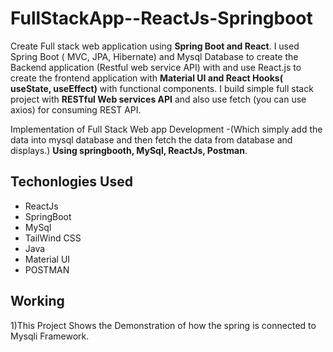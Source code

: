 # FullStackApp--ReactJs-Springboot
Create Full stack web application using **Spring Boot and React**. I used Spring Boot ( MVC, JPA, Hibernate) and Mysql Database to create the Backend application (Restful web service API) with and use React.js to create the frontend application with **Material UI and React Hooks( useState, useEffect)** with functional components. I build simple full stack project with **RESTful Web services API** and also use fetch (you can use axios) for consuming REST API.

Implementation of Full Stack Web app Development -(Which simply add the data into mysql database and then fetch the data from database and displays.) **Using springbooth, MySql, ReactJs, Postman**.

## Techonlogies Used
- ReactJs
- SpringBoot
- MySql
- TailWind CSS
- Java
- Material UI
- POSTMAN




## Working
1)This Project Shows the Demonstration of how the spring is connected to Mysqli Framework.


